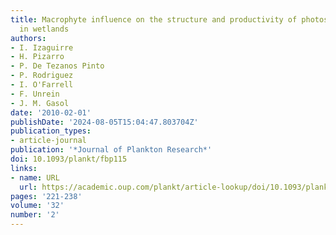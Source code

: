 ```yaml
---
title: Macrophyte influence on the structure and productivity of photosynthetic picoplankton
  in wetlands
authors:
- I. Izaguirre
- H. Pizarro
- P. De Tezanos Pinto
- P. Rodriguez
- I. O'Farrell
- F. Unrein
- J. M. Gasol
date: '2010-02-01'
publishDate: '2024-08-05T15:04:47.803704Z'
publication_types:
- article-journal
publication: '*Journal of Plankton Research*'
doi: 10.1093/plankt/fbp115
links:
- name: URL
  url: https://academic.oup.com/plankt/article-lookup/doi/10.1093/plankt/fbp115
pages: '221-238'
volume: '32'
number: '2'
---
```

